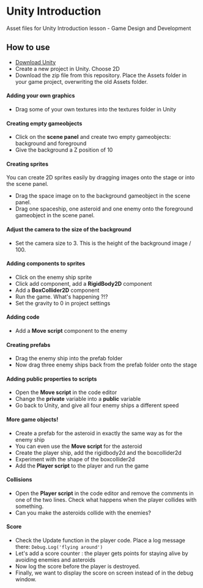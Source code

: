 # Unity Introduction

Asset files for Unity Introduction lesson - Game Design and Development

## How to use

- [Download Unity](https://unity3d.com/get-unity/download) 
- Create a new project in Unity. Choose 2D
- Download the zip file from this repository. Place the Assets folder in your game project, overwriting the old Assets folder.

#### Adding your own graphics
- Drag some of your own textures into the textures folder in Unity

#### Creating empty gameobjects
- Click on the **scene panel** and create two empty gameobjects: background and foreground
- Give the background a Z position of 10

#### Creating sprites
You can create 2D sprites easily by dragging images onto the stage or into the scene panel.
- Drag the space image on to the background gameobject in the scene panel.
- Drag one spaceship, one asteroid and one enemy onto the foreground gameobject in the scene panel.

#### Adjust the camera to the size of the background
- Set the camera size to 3. This is the height of the background image / 100.

#### Adding components to sprites
- Click on the enemy ship sprite
- Click add component, add a **RigidBody2D** component
- Add a **BoxCollider2D** component
- Run the game. What's happening ?!?
- Set the gravity to 0 in project settings

#### Adding code
- Add a **Move script** component to the enemy

#### Creating prefabs
- Drag the enemy ship into the prefab folder
- Now drag three enemy ships back from the prefab folder onto the stage

#### Adding public properties to scripts
- Open the **Move script** in the code editor
- Change the **private** variable into a **public** variable
- Go back to Unity, and give all four enemy ships a different speed

#### More game objects!
- Create a prefab for the asteroid in exactly the same way as for the enemy ship
- You can even use the **Move script** for the asteroid
- Create the player ship, add the rigidbody2d and the boxcollider2d
- Experiment with the shape of the boxcollider2d
- Add the **Player script** to the player and run the game

#### Collisions
- Open the **Player script** in the code editor and remove the comments in one of the two lines. Check what happens when the player collides with something.
- Can you make the asteroids collide with the enemies?

#### Score
- Check the Update function in the player code. Place a log message there: `Debug.Log('flying around')`
- Let's add a score counter : the player gets points for staying alive by avoiding enemies and asteroids
- Now log the score before the player is destroyed.
- Finally, we want to display the score on screen instead of in the debug window.
